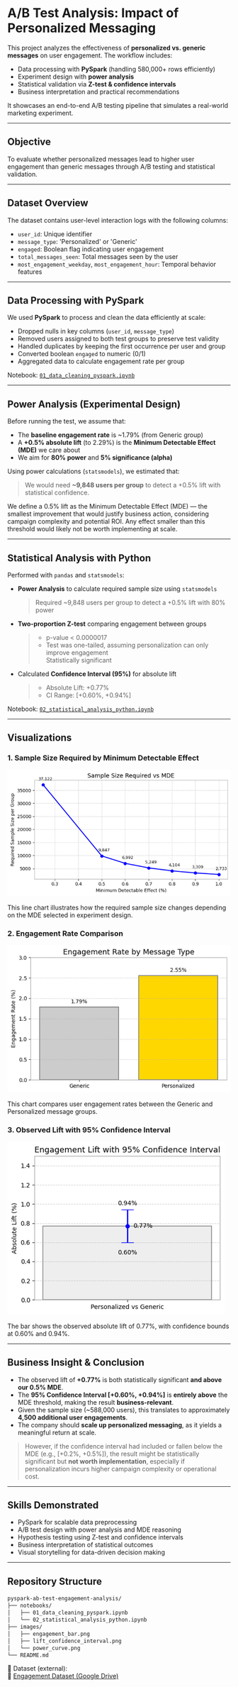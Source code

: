 # A/B Test Analysis: Impact of Personalized Messaging

This project analyzes the effectiveness of **personalized vs. generic messages** on user engagement. The workflow includes:

- Data processing with **PySpark** (handling 580,000+ rows efficiently)
- Experiment design with **power analysis**
- Statistical validation via **Z-test & confidence intervals**
- Business interpretation and practical recommendations

It showcases an end-to-end A/B testing pipeline that simulates a real-world marketing experiment.

---

## Objective

To evaluate whether personalized messages lead to higher user engagement than generic messages through A/B testing and statistical validation.

---

## Dataset Overview

The dataset contains user-level interaction logs with the following columns:

- `user_id`: Unique identifier
- `message_type`: 'Personalized' or 'Generic'
- `engaged`: Boolean flag indicating user engagement
- `total_messages_seen`: Total messages seen by the user
- `most_engagement_weekday`, `most_engagement_hour`: Temporal behavior features

---

## Data Processing with PySpark

We used **PySpark** to process and clean the data efficiently at scale:

- Dropped nulls in key columns (`user_id`, `message_type`)
- Removed users assigned to both test groups to preserve test validity
- Handled duplicates by keeping the first occurrence per user and group
- Converted boolean `engaged` to numeric (0/1)
- Aggregated data to calculate engagement rate per group

Notebook: [`01_data_cleaning_pyspark.ipynb`](notebooks/01_data_cleaning_pyspark.ipynb)

---

## Power Analysis (Experimental Design)

Before running the test, we assume that:

- The **baseline engagement rate** is ~1.79% (from Generic group)
- A **+0.5% absolute lift** (to 2.29%) is the **Minimum Detectable Effect (MDE)** we care about
- We aim for **80% power** and **5% significance (alpha)**

Using power calculations (`statsmodels`), we estimated that:
> We would need **~9,848 users per group** to detect a +0.5% lift with statistical confidence.

We define a 0.5% lift as the Minimum Detectable Effect (MDE) — the smallest improvement that would justify business action, considering campaign complexity and potential ROI. Any effect smaller than this threshold would likely not be worth implementing at scale.

---

## Statistical Analysis with Python

Performed with `pandas` and `statsmodels`:

- **Power Analysis** to calculate required sample size using `statsmodels`
  > Required ~9,848 users per group to detect a +0.5% lift with 80% power


- **Two-proportion Z-test** comparing engagement between groups
  > - p-value < 0.0000017
  > - Test was one-tailed, assuming personalization can only improve engagement  
  > Statistically significant

- Calculated **Confidence Interval (95%)** for absolute lift
  > - Absolute Lift: +0.77%  
  > - CI Range: [+0.60%, +0.94%]
  

Notebook: [`02_statistical_analysis_python.ipynb`](notebooks/02_statistical_analysis_python.ipynb)

---
## Visualizations

### 1. Sample Size Required by Minimum Detectable Effect
![Power Curve](images/power_curve.png)

This line chart illustrates how the required sample size changes depending on the MDE selected in experiment design.

### 2. Engagement Rate Comparison
![Engagement Rate](images/engagement_bar.png)

This chart compares user engagement rates between the Generic and Personalized message groups.


### 3. Observed Lift with 95% Confidence Interval
![Confidence Interval](images/lift_confidence_interval.png)

The bar shows the observed absolute lift of 0.77%, with confidence bounds at 0.60% and 0.94%.


---

## Business Insight & Conclusion

- The observed lift of **+0.77%** is both statistically significant **and above our 0.5% MDE**.
- The **95% Confidence Interval [+0.60%, +0.94%]** is **entirely above** the MDE threshold, making the result **business-relevant**.
- Given the sample size (~588,000 users), this translates to approximately **4,500 additional user engagements**.
- The company should **scale up personalized messaging**, as it yields a meaningful return at scale.

> However, if the confidence interval had included or fallen below the MDE (e.g., [+0.2%, +0.5%]), the result might be statistically significant but **not worth implementation**, especially if personalization incurs higher campaign complexity or operational cost.

---

## Skills Demonstrated

- PySpark for scalable data preprocessing
- A/B test design with power analysis and MDE reasoning
- Hypothesis testing using Z-test and confidence intervals
- Business interpretation of statistical outcomes
- Visual storytelling for data-driven decision making

---

## Repository Structure

```
pyspark-ab-test-engagement-analysis/
├── notebooks/
│   ├── 01_data_cleaning_pyspark.ipynb
│   └── 02_statistical_analysis_python.ipynb
├── images/
│   ├── engagement_bar.png
│   ├── lift_confidence_interval.png
│   └── power_curve.png
└── README.md
```

📁 Dataset (external):  
🔗 [Engagement Dataset (Google Drive)](https://drive.google.com/file/d/1Dgrd8WjGkMHk8IVkioEECeAsPokpC0J8/view?usp=sharing)




